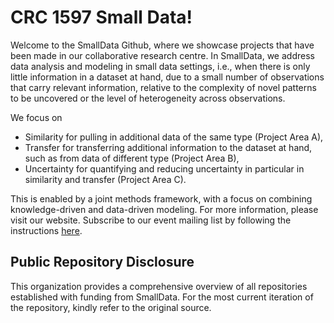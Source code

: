 # CRC 1597 Small Data! 

Welcome to the SmallData Github, where we showcase projects that have been made in our collaborative research centre. In SmallData, we address data analysis and modeling in small data settings, i.e., when there is only little information in a dataset at hand, due to a small number of observations that carry relevant information, relative to the complexity of novel patterns to be uncovered or the level of heterogeneity across observations.

We focus on
* Similarity for pulling in additional data of the same type (Project Area A),
* Transfer for transferring additional information to the dataset at hand, such as from data of different type (Project Area B),
* Uncertainty for quantifying and reducing uncertainty in particular in similarity and transfer (Project Area C).

This is enabled by a joint methods framework, with a focus on combining knowledge-driven and data-driven modeling. For more information, please visit our website. Subscribe to our event mailing list by following the instructions [here](https://www.smalldata-initiative.de/2024/04/subscribe-to-our-mailing-list/).

## Public Repository Disclosure 

This organization provides a comprehensive overview of all repositories established with funding from SmallData. For the most current iteration of the repository, kindly refer to the original source.
